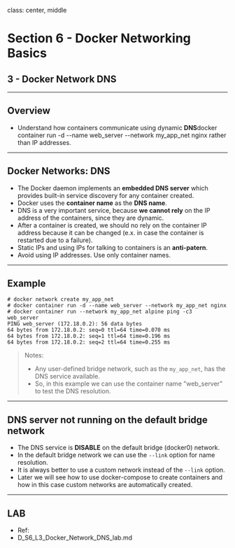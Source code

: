 class: center, middle
# Section 6 - Docker Networking Basics
## 3 - Docker Network DNS

---
## Overview
 - Understand how containers communicate using dynamic **DNS**docker container run -d --name web_server --network my_app_net nginx rather than IP addresses.

---

## Docker Networks: DNS
- The Docker daemon implements an **embedded DNS server** which provides built-in service discovery for any container created.
- Docker uses the **container name** as the **DNS name**.
- DNS is a very important service, because **we cannot rely** on the IP address of the containers, since they are dynamic.
- After a container is created, we should no rely on the container IP address because it can be changed (e.x. in case the container is restarted due to a failure). 
- Static IPs and using IPs for talking to containers is an **anti-patern**.
- Avoid using IP addresses. Use only container names.
---

## Example 
```terminal
# docker network create my_app_net
# docker container run -d --name web_server --network my_app_net nginx
# docker container run --network my_app_net alpine ping -c3  web_server
PING web_server (172.18.0.2): 56 data bytes
64 bytes from 172.18.0.2: seq=0 ttl=64 time=0.070 ms
64 bytes from 172.18.0.2: seq=1 ttl=64 time=0.196 ms
64 bytes from 172.18.0.2: seq=2 ttl=64 time=0.255 ms
```

 > Notes:  
 > - Any user-defined bridge network, such as the `my_app_net`, has the DNS service available.
 > - So, in this example we can use the container name "web_server" to test the DNS resolution. 
---
## DNS server not running on the default bridge network 
 - The DNS service is **DISABLE** on the default bridge (docker0) network.
 - In the default bridge network we can use the `--link` option for name resolution.  
 - It is always better to use a custom network instead of the `--link` option.
 - Later we will see how to use docker-compose to create containers and how in this case custom networks are automatically created.

---

## LAB
 - Ref:
 - D_S6_L3_Docker_Network_DNS_lab.md
